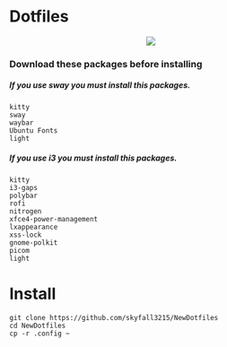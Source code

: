 # Dotfiles 

<p align="center"><img src="https://github.com/skyfall3215/NewDotfiles/raw/main/SwayScreenshot.png"></img></p>

### Download these packages before installing
##### If you use sway you must install this packages.
```
kitty
sway
waybar
Ubuntu Fonts
light
```
##### If you use i3 you must install this packages.
```
kitty
i3-gaps
polybar 
rofi 
nitrogen
xfce4-power-management 
lxappearance
xss-lock
gnome-polkit
picom 
light
```
# Install
```
git clone https://github.com/skyfall3215/NewDotfiles
cd NewDotfiles
cp -r .config ~
```
